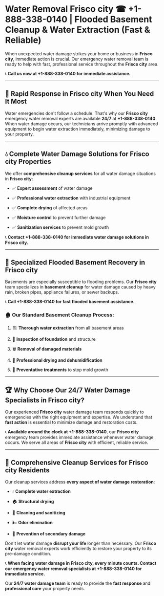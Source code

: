 # Water Removal Frisco city ☎ +1-888-338-0140 | Flooded Basement Cleanup & Water Extraction (Fast & Reliable)

When unexpected water damage strikes your home or business in **Frisco city**, immediate action is crucial. Our emergency water removal team is ready to help with fast, professional service throughout the **Frisco city** area. 

📞 **Call us now at +1-888-338-0140 for immediate assistance.**
---
## 🚀 Rapid Response in Frisco city When You Need It Most
Water emergencies don't follow a schedule. That's why our **Frisco city** emergency water removal experts are available **24/7** at **+1-888-338-0140**. When water damage occurs, our technicians arrive promptly with advanced equipment to begin water extraction immediately, minimizing damage to your property.
---
## 💧 Complete Water Damage Solutions for Frisco city Properties
We offer **comprehensive cleanup services** for all water damage situations in **Frisco city**:
- ✅ **Expert assessment** of water damage  
- ✅ **Professional water extraction** with industrial equipment  
- ✅ **Complete drying** of affected areas  
- ✅ **Moisture control** to prevent further damage  
- ✅ **Sanitization services** to prevent mold growth  
📞 **Contact +1-888-338-0140 for immediate water damage solutions in Frisco city.**
---
## 🌊 Specialized Flooded Basement Recovery in Frisco city
Basements are especially susceptible to flooding problems. Our **Frisco city** team specializes in **basement cleanup** for water damage caused by heavy rain, broken pipes, appliance failures, or sewer backups. 
📞 **Call +1-888-338-0140 for fast flooded basement assistance.**
### 🏚️ Our Standard Basement Cleanup Process:
1. 🏗️ **Thorough water extraction** from all basement areas  
2. 🔎 **Inspection of foundation** and structure  
3. 🗑️ **Removal of damaged materials**  
4. 💨 **Professional drying and dehumidification**  
5. 🚫 **Preventative treatments** to stop mold growth  
---
## 🏆 Why Choose Our 24/7 Water Damage Specialists in Frisco city?
Our experienced **Frisco city** water damage team responds quickly to emergencies with the right equipment and expertise. We understand that **fast action** is essential to minimize damage and restoration costs.
📞 **Available around the clock at +1-888-338-0140**, our **Frisco city** emergency team provides immediate assistance whenever water damage occurs. We serve all areas of **Frisco city** with efficient, reliable service.
---
## 🧹 Comprehensive Cleanup Services for Frisco city Residents
Our cleanup services address **every aspect of water damage restoration**:
- 💧 **Complete water extraction**  
- 🏠 **Structural drying**  
- 🧼 **Cleaning and sanitizing**  
- 🌬️ **Odor elimination**  
- 🚫 **Prevention of secondary damage**  
Don't let water damage **disrupt your life** longer than necessary. Our **Frisco city** water removal experts work efficiently to restore your property to its pre-damage condition.
📞 **When facing water damage in Frisco city, every minute counts. Contact our emergency water removal specialists at +1-888-338-0140 for immediate service.**
Our **24/7 water damage team** is ready to provide the **fast response** and **professional care** your property needs.
